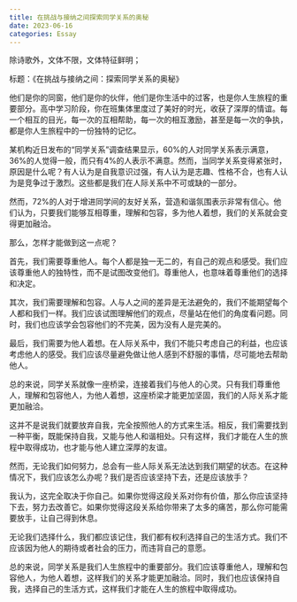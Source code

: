 ```yaml
---
title: 在挑战与接纳之间探索同学关系的奥秘
date: 2023-06-16
categories: Essay
---
```


除诗歌外，文体不限，文体特征鲜明；

标题：《在挑战与接纳之间：探索同学关系的奥秘》

他们是你的同窗，他们是你的伙伴，他们是你生活中的过客，也是你人生旅程的重要部分。高中学习阶段，你在班集体里度过了美好的时光，收获了深厚的情谊。每一个相互的目光，每一次的互相帮助，每一次的相互激励，甚至是每一次的争执，都是你人生旅程中的一份独特的记忆。

某机构近日发布的“同学关系”调查结果显示，60%的人对同学关系表示满意，36%的人觉得一般，而只有4%的人表示不满意。然而，当同学关系变得紧张时，原因是什么呢？有人认为是自我意识过强，有人认为是志趣、性格不合，也有人认为是竞争过于激烈。这些都是我们在人际关系中不可或缺的一部分。

然而，72%的人对于增进同学间的友好关系，营造和谐氛围表示非常有信心。他们认为，只要我们能够互相尊重，理解和包容，多为他人着想，我们的关系就会变得更加融洽。

那么，怎样才能做到这一点呢？

首先，我们需要尊重他人。每个人都是独一无二的，有自己的观点和感受。我们应该尊重他人的独特性，而不是试图改变他们。尊重他人，也意味着尊重他们的选择和决定。

其次，我们需要理解和包容。人与人之间的差异是无法避免的，我们不能期望每个人都和我们一样。我们应该试图理解他们的观点，尽量站在他们的角度看问题。同时，我们也应该学会包容他们的不完美，因为没有人是完美的。

最后，我们需要为他人着想。在人际关系中，我们不能只考虑自己的利益，也应该考虑他人的感受。我们应该尽量避免做让他人感到不舒服的事情，尽可能地去帮助他人。

总的来说，同学关系就像一座桥梁，连接着我们与他人的心灵。只有我们尊重他人，理解和包容他人，为他人着想，这座桥梁才能更加坚固，我们的人际关系才能更加融洽。

这并不是说我们就要放弃自我，完全按照他人的方式来生活。相反，我们需要找到一种平衡，既能保持自我，又能与他人和谐相处。只有这样，我们才能在人生的旅程中取得成功，也才能与他人建立深厚的友谊。

然而，无论我们如何努力，总会有一些人际关系无法达到我们期望的状态。在这种情况下，我们应该怎么办呢？我们是否应该坚持下去，还是应该放手？

我认为，这完全取决于你自己。如果你觉得这段关系对你有价值，那么你应该坚持下去，努力去改善它。如果你觉得这段关系给你带来了太多的痛苦，那么你可能需要放手，让自己得到休息。

无论我们选择什么，我们都应该记住，我们都有权利选择自己的生活方式。我们不应该因为他人的期待或者社会的压力，而违背自己的意愿。

总的来说，同学关系是我们人生旅程中的重要部分。我们应该尊重他人，理解和包容他人，为他人着想，这样我们的关系才能更加融洽。同时，我们也应该保持自我，选择自己的生活方式，这样我们才能在人生的旅程中取得成功。
